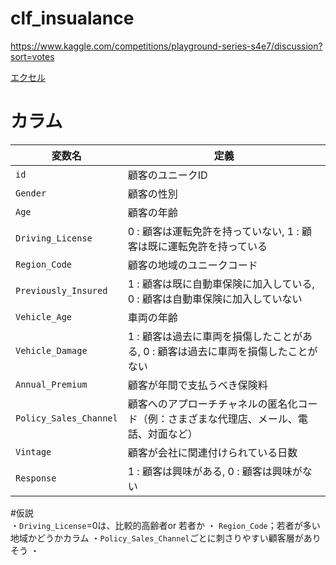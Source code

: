 # clf_insualance
https://www.kaggle.com/competitions/playground-series-s4e7/discussion?sort=votes

[エクセル](https://onedrive.live.com/personal/e1cd03577e8d2f8b/_layouts/15/doc2.aspx?resid=896e960f-1ea8-4b57-a743-436ddb76d5ac&cid=e1cd03577e8d2f8b&action=editnew&wdNewAndOpenCt=1719838725386&ct=1719838725996&wdOrigin=OFFICECOM-WEB.START.NEW&wdPreviousSessionSrc=HarmonyWeb&wdPreviousSession=c3b0e148-240e-4f08-8cf2-b83195904091)

# カラム

| 変数名                 | 定義                                                                                             |
|----------------------|--------------------------------------------------------------------------------------------------|
| `id`                 | 顧客のユニークID                                                                                  |
| `Gender`             | 顧客の性別                                                                                         |
| `Age`                | 顧客の年齢                                                                                         |
| `Driving_License`    | 0 : 顧客は運転免許を持っていない, 1 : 顧客は既に運転免許を持っている                                    |
| `Region_Code`        | 顧客の地域のユニークコード                                                                          |
| `Previously_Insured` | 1 : 顧客は既に自動車保険に加入している, 0 : 顧客は自動車保険に加入していない                           |
| `Vehicle_Age`        | 車両の年齢                                                                                         |
| `Vehicle_Damage`     | 1 : 顧客は過去に車両を損傷したことがある, 0 : 顧客は過去に車両を損傷したことがない                       |
| `Annual_Premium`     | 顧客が年間で支払うべき保険料                                                                       |
| `Policy_Sales_Channel` | 顧客へのアプローチチャネルの匿名化コード（例：さまざまな代理店、メール、電話、対面など）               |
| `Vintage`            | 顧客が会社に関連付けられている日数                                                                  |
| `Response`           | 1 : 顧客は興味がある, 0 : 顧客は興味がない                                                           |


#仮説  
・`Driving_License`=0は、比較的高齢者or 若者か
・ `Region_Code`；若者が多い地域かどうかカラム
・`Policy_Sales_Channel`ごとに刺さりやすい顧客層がありそう
・

